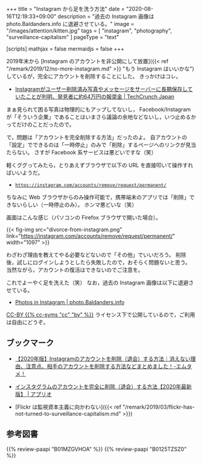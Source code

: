 +++
title = "Instagram から足を洗う方法"
date =  "2020-08-16T12:19:33+09:00"
description = "過去の Instagram 画像は photo.Baldanders.info に退避させている。"
image = "/images/attention/kitten.jpg"
tags = [ "instagram", "photography", "surveillance-capitalism" ]
pageType = "text"

[scripts]
  mathjax = false
  mermaidjs = false
+++

2019年末から [Instagram のアカウントを非公開にして放置]({{< ref "/remark/2019/12/no-more-instagram.md" >}} "もう Instagram はいいかな")しているが，完全にアカウントを削除することにした。
きっかけはコレ。

- [Instagramがユーザー削除済み写真やメッセージをサーバーに長期保存していたことが判明、発見者に約64万円の報奨金  |  TechCrunch Japan](https://jp.techcrunch.com/2020/08/14/2020-08-13-instagram-delete-photos-messages-servers/)

まぁ見られて困る写真は物理的にもアップしてないし， Facebook/Instagram が「そういう企業」であることはいまさら議論の余地などないし，いつ止めるかってだけのことだったので。

で，問題は「アカウントを完全削除する方法」だったのよ。
自アカウントの「設定」でできるのは「一時停止」のみで「削除」するページへのリンクが見当たらない。
さすが Facebook 系サービスは悪どいですな（笑）

軽くググってみたら，とりあえずブラウザで以下の URL を直接叩いて操作すればいいようだ。

- [`https://instagram.com/accounts/remove/request/permanent/`](https://instagram.com/accounts/remove/request/permanent/)

ちなみに Web ブラウザからのみ操作可能で，携帯端末のアプリでは「削除」できないらしい（一時停止のみ）。
ホンマ悪どいな（笑）

画面はこんな感じ（パソコンの Firefox ブラウザで開いた場合）。

{{< fig-img src="divorce-from-instagram.png" link="https://instagram.com/accounts/remove/request/permanent/" width="1097" >}}

わざわざ理由を教えてやる必要などないので「その他」でいいだろう。
削除後，試しにログインしようとしたら失敗したので，おそらく問題ないと思う。
当然ながら，アカウントの復活はできないのでご注意を。

これでよーやく足を洗えた（笑） なお，過去の Instagram 画像は以下に退避させている。

- [Photos in Instagram | photo.Baldanders.info](https://photo.baldanders.info/instagram/)

[CC-BY {{% cc-syms  "cc" "by" %}}](https://creativecommons.org/licenses/by/4.0/ "Creative Commons — Attribution 4.0 International — CC BY 4.0") ライセンス下で公開しているので，ご利用は自由にどうぞ。

## ブックマーク

- [【2020年版】Instagramのアカウントを削除（退会）する方法｜消えない理由、注意点、相手のアカウントを削除する方法などまとめました！-エムタメ！](https://mtame.jp/social/Instagram_permanent/)
- [インスタグラムのアカウントを完全に削除（退会）する方法【2020年最新版】 | アプリオ](https://appllio.com/instagram-account-delete-completely)

- [Flickr は監視資本主義に向かわない]({{< ref "/remark/2019/03/flickr-has-not-turned-to-surveillance-capitalism.md" >}})

## 参考図書

{{% review-paapi "B01MZGVHOA" %}} <!-- 超監視社会 -->
{{% review-paapi "B0125TZSZ0" %}} <!-- つながりっぱなしの日常を生きる -->
